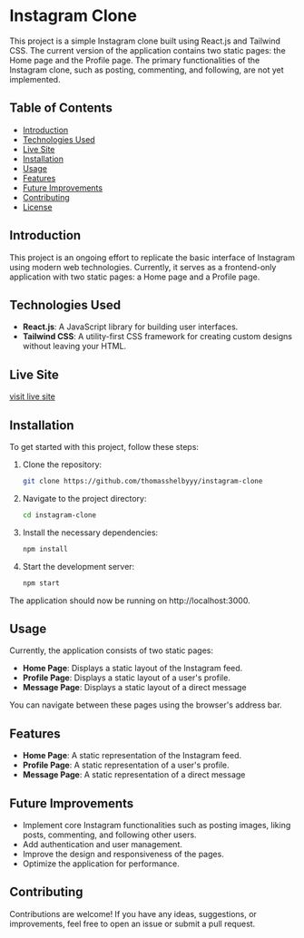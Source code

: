 # Instagram Clone

This project is a simple Instagram clone built using React.js and Tailwind CSS. The current version of the application contains two static pages: the Home page and the Profile page. The primary functionalities of the Instagram clone, such as posting, commenting, and following, are not yet implemented.

## Table of Contents
- [Introduction](#introduction)
- [Technologies Used](#technologies-used)
- [Live Site](#live-site)
- [Installation](#installation)
- [Usage](#usage)
- [Features](#features)
- [Future Improvements](#future-improvements)
- [Contributing](#contributing)
- [License](#license)

## Introduction

This project is an ongoing effort to replicate the basic interface of Instagram using modern web technologies. Currently, it serves as a frontend-only application with two static pages: a Home page and a Profile page.

## Technologies Used

- **React.js**: A JavaScript library for building user interfaces.
- **Tailwind CSS**: A utility-first CSS framework for creating custom designs without leaving your HTML.

## Live Site
[visit live site](www.futureurl.com)

## Installation

To get started with this project, follow these steps:

1. Clone the repository:
   ```bash
   git clone https://github.com/thomasshelbyyy/instagram-clone
   ```
2. Navigate to the project directory:
    ```bash
    cd instagram-clone
    ```
3. Install the necessary dependencies:
    ```bash
    npm install
    ```
4. Start the development server:
    ```bash
    npm start
    ```
The application should now be running on http://localhost:3000.

## Usage
Currently, the application consists of two static pages:
- **Home Page**: Displays a static layout of the Instagram feed.
- **Profile Page**: Displays a static layout of a user's profile.
- **Message Page**: Displays a static layout of a direct message

You can navigate between these pages using the browser's address bar.

## Features
- **Home Page**: A static representation of the Instagram feed.
- **Profile Page**: A static representation of a user's profile.
- **Message Page**: A static representation of a direct message

## Future Improvements
- Implement core Instagram functionalities such as posting images, liking posts, commenting, and following other users.
- Add authentication and user management.
- Improve the design and responsiveness of the pages.
- Optimize the application for performance.

## Contributing
Contributions are welcome! If you have any ideas, suggestions, or improvements, feel free to open an issue or submit a pull request.